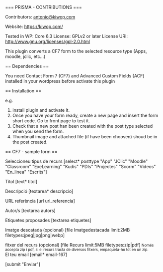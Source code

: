 === PRISMA - CONTRIBUTIONS ===

Contributors: antonio@kiwop.com

Website: https://kiwop.com/

Tested in WP: Core 6.3
License: GPLv2 or later
License URI: http://www.gnu.org/licenses/gpl-2.0.html

This plugin converts a CF7 form to the selected resource type (Apps, moodle, jclic, etc...)

== Dependencies ==

 You need Contact Form 7 (CF7) and Advanced Custom Fields (ACF) installed in your wordpress before activate this plugin

== Installation ==

e.g.

1. install plugin and activate it.
2. Once you have your form ready, create a new page and insert the form short code. Go to front page to test it.
3. Check that a new post han been created with the post type selected when you send the form.
4. Thumbnail image and attached file (if have been choosen) shoud be in the post created.


== CF7 - sample form ==

<label> Seleccioneu tipus de recurs
    [select* posttype "App" "JClic" "Moodle" "Classroom" "ExeLearning" "Kudis" "PDIs" "Projectes" "Scorm" "Videos" "En_linea" "Escrits"]
</label>

<label> Títol [text* titol] </label>

<label> Descripció [textarea* descripcio] </label>

<label> URL referència [url url_referencia] </label>

<label> Autor/s
    [textarea autors] </label>

<label> Etiquetes proposades
    [textarea etiquetes] </label>

<label> Imatge descatada (opcional)
[file Imatgedestacada limit:2MB filetypes:jpeg|jpg|png|webp] </label>

<label> fitxer del recurs (opcional)
[file Recurs limit:5MB filetypes:zip|pdf] </label>
<small>Només accepta zip i pdf, si el recurs tracta de diversos fitxers, empaqueta-ho tot en un zip.</small>
<br />
<label> El teu email [email* email-167] </label>

[submit "Enviar"]
